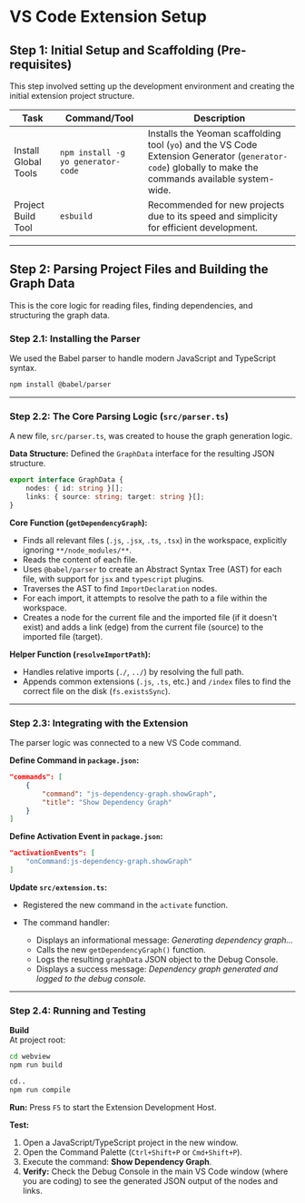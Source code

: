 # VS Code Extension Setup

## Step 1: Initial Setup and Scaffolding (Pre-requisites)

This step involved setting up the development environment and creating the initial extension project structure.

| Task                 | Command/Tool                       | Description                                                                                                                                             |
| -------------------- | ---------------------------------- | ------------------------------------------------------------------------------------------------------------------------------------------------------- |
| Install Global Tools | `npm install -g yo generator-code` | Installs the Yeoman scaffolding tool (`yo`) and the VS Code Extension Generator (`generator-code`) globally to make the commands available system-wide. |
| Project Build Tool   | `esbuild`                          | Recommended for new projects due to its speed and simplicity for efficient development.                                                                 |

---

## Step 2: Parsing Project Files and Building the Graph Data

This is the core logic for reading files, finding dependencies, and structuring the graph data.

### Step 2.1: Installing the Parser

We used the Babel parser to handle modern JavaScript and TypeScript syntax.

```bash
npm install @babel/parser
```

---

### Step 2.2: The Core Parsing Logic (`src/parser.ts`)

A new file, `src/parser.ts`, was created to house the graph generation logic.

**Data Structure:** Defined the `GraphData` interface for the resulting JSON structure.

```typescript
export interface GraphData {
    nodes: { id: string }[];
    links: { source: string; target: string }[];
}
```

**Core Function (`getDependencyGraph`):**

* Finds all relevant files (`.js`, `.jsx`, `.ts`, `.tsx`) in the workspace, explicitly ignoring `**/node_modules/**`.
* Reads the content of each file.
* Uses `@babel/parser` to create an Abstract Syntax Tree (AST) for each file, with support for `jsx` and `typescript` plugins.
* Traverses the AST to find `ImportDeclaration` nodes.
* For each import, it attempts to resolve the path to a file within the workspace.
* Creates a node for the current file and the imported file (if it doesn't exist) and adds a link (edge) from the current file (source) to the imported file (target).

**Helper Function (`resolveImportPath`):**

* Handles relative imports (`./`, `../`) by resolving the full path.
* Appends common extensions (`.js`, `.ts`, etc.) and `/index` files to find the correct file on the disk (`fs.existsSync`).

---

### Step 2.3: Integrating with the Extension

The parser logic was connected to a new VS Code command.

**Define Command in `package.json`:**

```json
"commands": [
    {
        "command": "js-dependency-graph.showGraph",
        "title": "Show Dependency Graph"
    }
]
```

**Define Activation Event in `package.json`:**

```json
"activationEvents": [
    "onCommand:js-dependency-graph.showGraph"
]
```

**Update `src/extension.ts`:**

* Registered the new command in the `activate` function.
* The command handler:

  * Displays an informational message: *Generating dependency graph...*
  * Calls the new `getDependencyGraph()` function.
  * Logs the resulting `graphData` JSON object to the Debug Console.
  * Displays a success message: *Dependency graph generated and logged to the debug console.*

---

### Step 2.4: Running and Testing

**Build** </br>
At project root:
```bash
cd webview
npm run build
```
```bash
cd..
npm run compile
```

**Run:** Press `F5` to start the Extension Development Host.

**Test:**

1. Open a JavaScript/TypeScript project in the new window.
2. Open the Command Palette (`Ctrl+Shift+P` or `Cmd+Shift+P`).
3. Execute the command: **Show Dependency Graph**.
4. **Verify:** Check the Debug Console in the main VS Code window (where you are coding) to see the generated JSON output of the nodes and links.
